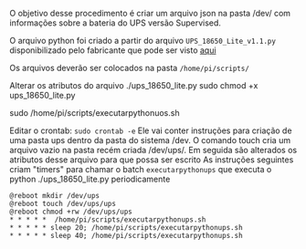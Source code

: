 O objetivo desse procedimento é criar um arquivo json na pasta /dev/ com informações sobre a bateria do UPS versão Supervised.

O arquivo python foi criado a partir do arquivo `UPS_18650_Lite_v1.1.py`  disponibilizado pelo fabricante que pode ser visto [aqui](https://github.com/linshuqin329/UPS-18650-Lite)


Os arquivos deverão ser colocados na pasta `/home/pi/scripts/`

Alterar os atributos do arquivo ./ups_18650_lite.py
sudo chmod +x ups_18650_lite.py

sudo /home/pi/scripts/executarpythonuos.sh

Editar o crontab: `sudo crontab -e`
Ele vai conter instruções para criação de uma pasta ups dentro da pasta do sistema /dev.
O comando touch cria um arquivo vazio na pasta recém criada /dev/ups/. Em seguida são alterados os atributos desse arquivo para que possa ser escrito
As instruções seguintes criam "timers" para chamar o batch  `executarpythonups` que executa o python ./ups_18650_lite.py periodicamente


	@reboot mkdir /dev/ups
	@reboot touch /dev/ups/ups
	@reboot chmod +rw /dev/ups/ups
	* * * * *  /home/pi/scripts/executarpythonups.sh
	* * * * * sleep 20; /home/pi/scripts/executarpythonups.sh
	* * * * * sleep 40; /home/pi/scripts/executarpythonups.sh










